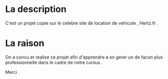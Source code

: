 # La description

C'est un projet copie sur le celebre site de location de vehicule , Hertz.fr .

# La raison

On a concu et realise ce projet afin d'apprendre a en gerer un de facon plus professionnelle dans le cadre de notre cursus .

Merci .
